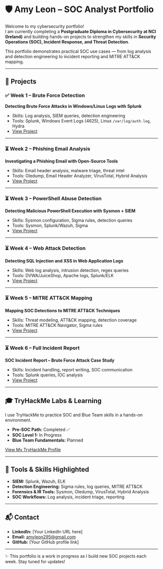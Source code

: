 # 🛡️ Amy Leon – SOC Analyst Portfolio

Welcome to my cybersecurity portfolio!  
I am currently completing a **Postgraduate Diploma in Cybersecurity at NCI (Ireland)** and building hands-on projects to strengthen my skills in **Security Operations (SOC), Incident Response, and Threat Detection**.  

This portfolio demonstrates practical SOC use cases — from log analysis and detection engineering to incident reporting and MITRE ATT&CK mapping.  

---

## 📂 Projects

### ✅ Week 1 – Brute Force Detection
**Detecting Brute Force Attacks in Windows/Linux Logs with Splunk**  
- Skills: Log analysis, SIEM queries, detection engineering  
- Tools: Splunk, Windows Event Logs (4625), Linux `/var/log/auth.log`, Hydra  
- [View Project](./Week1_BruteForce)  

---

### ⏳ Week 2 – Phishing Email Analysis
**Investigating a Phishing Email with Open-Source Tools**  
- Skills: Email header analysis, malware triage, threat intel  
- Tools: Oledump, Email Header Analyzer, VirusTotal, Hybrid Analysis  
- [View Project](./Week2_Phishing)  

---
### ⏳ Week 3 – PowerShell Abuse Detection
**Detecting Malicious PowerShell Execution with Sysmon + SIEM**  
- Skills: Sysmon configuration, Sigma rules, detection queries  
- Tools: Sysmon, Splunk/Wazuh, Sigma  
- [View Project](./Week3_PowerShell)  

---

### ⏳ Week 4 – Web Attack Detection
**Detecting SQL Injection and XSS in Web Application Logs**  
- Skills: Web log analysis, intrusion detection, regex queries  
- Tools: DVWA/JuiceShop, Apache logs, Splunk/ELK  
- [View Project](./Week4_WebAttacks)  

---

### ⏳ Week 5 – MITRE ATT&CK Mapping
**Mapping SOC Detections to MITRE ATT&CK Techniques**  
- Skills: Threat modeling, ATT&CK mapping, detection coverage  
- Tools: MITRE ATT&CK Navigator, Sigma rules  
- [View Project](./Week5_MITRE)  

---

### ⏳ Week 6 – Full Incident Report
**SOC Incident Report – Brute Force Attack Case Study**  
- Skills: Incident handling, report writing, SOC communication  
- Tools: Splunk queries, IOC analysis  
- [View Project](./Week6_IncidentReport)  

---

## 🎓 TryHackMe Labs & Learning
I use TryHackMe to practice SOC and Blue Team skills in a hands-on environment.  

- **Pre-SOC Path:** Completed ✅  
- **SOC Level 1:** In Progress  
- **Blue Team Fundamentals:** Planned  

[View My TryHackMe Profile](https://tryhackme.com/p/amyleon)  

---

## 🔧 Tools & Skills Highlighted
- **SIEM:** Splunk, Wazuh, ELK  
- **Detection Engineering:** Sigma rules, log queries, MITRE ATT&CK  
- **Forensics & IR Tools:** Sysmon, Oledump, VirusTotal, Hybrid Analysis  
- **SOC Workflows:** Log analysis, incident triage, reporting  

---

## 📬 Contact
- **LinkedIn:** [Your LinkedIn URL here]  
- **Email:** amyleon295@gmail.com  
- **GitHub:** [Your GitHub profile link]  

---

✨ This portfolio is a work in progress as I build new SOC projects each week. Stay tuned for updates!
